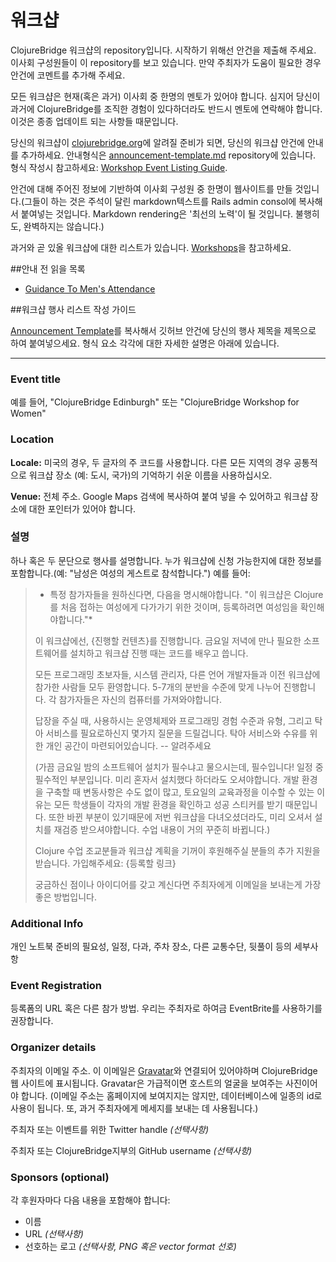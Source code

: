 # 워크샵

ClojureBridge 워크샵의 repository입니다. 시작하기 위해선 안건을 제출해 주세요. 이사회 구성원들이 이 repository를 보고 있습니다. 만약 주최자가 도움이 필요한 경우 안건에 코멘트를 추가해 주세요.

모든 워크샵은 현재(혹은 과거) 이사회 중 한명의 멘토가 있어야 합니다. 심지어 당신이 과거에 ClojureBridge를 조직한 경험이 있다하더라도 반드시 멘토에 연락해야 합니다. 이것은 종종 업데이트 되는 사항들 때문입니다.

당신의 워크샵이 [clojurebridge.org](http://clojurebridge.org)에 알려질 준비가 되면, 당신의 워크샵 안건에 안내를 추가하세요. 안내형식은 [announcement-template.md](https://github.com/ClojureBridge/Workshops/blob/master/announcement-template.md) repository에 있습니다. 형식 작성시 참고하세요: [Workshop Event Listing Guide](#workshop-event-listing-guide).

안건에 대해 주어진 정보에 기반하여 이사회 구성원 중 한명이 웹사이트를 만들 것입니다.(그들이 하는 것은 주석이 달린 markdown텍스트를 Rails admin consol에 복사해서 붙여넣는 것입니다. Markdown rendering은 '최선의 노력'이 될 것입니다. 불행히도, 완벽하지는 않습니다.)

과거와 곧 있올 워크샵에 대한 리스트가 있습니다. [Workshops](http://clojurebridge.github.io/community-docs/workshops.html)을 참고하세요.

##안내 전 읽을 목록

- [Guidance To Men's Attendance](https://github.com/ClojureBridge/organizing/blob/master/Guidance-to-Mens-Attendance.md)

##워크샵 행사 리스트 작성 가이드

[Announcement Template](announcement-template.md)를 복사해서 깃허브 안건에 당신의 행사 제목을 제목으로 하여 붙여넣으세요. 형식 요소 각각에 대한 자세한 설명은 아래에 있습니다.

---

### Event title

예를 들어, "ClojureBridge Edinburgh" 또는 "ClojureBridge Workshop for Women"

### Location

**Locale:** 미국의 경우, 두 글자의 주 코드를 사용합니다. 다른 모든 지역의 경우 공통적으로 워크샵 장소 (예: 도시, 국가)의 기억하기 쉬운 이름을 사용하십시오.

**Venue:** 전체 주소. Google Maps 검색에 복사하여 붙여 넣을 수 있어하고 워크샵 장소에 대한 포인터가 있어야 합니다.

### 설명 

하나 혹은 두 문단으로 행사를 설명합니다. 누가 워크샵에 신청 가능한지에 대한 정보를 포함합니다.(예: "남성은 여성의 게스트로 참석합니다.")
예를 들어:

> * 특정 참가자들을 원하신다면, 다음을 명시해야합니다. 
> "이 워크샵은 Clojure를 처음 접하는 여성에게 다가가기 위한 것이며, 등록하려면 여성임을 확인해야합니다."*
>
> 이 워크샵에선, {진행할 컨텐츠}를 진행합니다.
> 금요일 저녁에 만나 필요한 소프트웨어를 설치하고
> 워크샵 진행 때는 코드를 배우고 씁니다.
>
> 모든 프로그래밍 초보자들, 시스템 관리자, 다른 언어 개발자들과 이전 워크샵에 참가한 사람들 모두 환영합니다.
> 5-7개의 분반을 수준에 맞게 나누어 진행합니다.
> 각 참가자들은 자신의 컴퓨터를 가져와야합니다.
>
> 답장을 주실 때, 사용하시는 운영체제와 프로그래밍 경험 수준과 유형, 그리고 탁아 서비스를 필요로하신지 몇가지 질문을 드릴겁니다. 
> 탁아 서비스와 수유를 위한 개인 공간이 마련되어있습니다. -- 알려주세요
>
> (가끔 금요일 밤의 소프트웨어 설치가 필수냐고 물으시는데, 필수입니다!
> 일정 중 필수적인 부분입니다. 미리 혼자서 설치했다 하더라도 오셔야합니다. 
> 개발 환경을 구축할 때 변동사항은 수도 없이 많고,
> 토요일의 교육과정을 이수할 수 있는 이유는 모든 학생들이 각자의 개발 환경을 확인하고 성공 스티커를 받기 때문입니다.
> 또한 바뀐 부분이 있기때문에 저번 워크샵을 다녀오셨더라도, 미리 오셔서 설치를 재검증 받으셔야합니다.
> 수업 내용이 거의 꾸준히 바뀝니다.)
>
> Clojure 수업 조교분들과 워크샵 계획을 기꺼이 후원해주실 분들의 추가 지원을 받습니다.
> 가입해주세요: {등록할 링크}
>
> 궁금하신 점이나 아이디어를 갖고 계신다면 주최자에게 이메일을 보내는게 가장 좋은 방법입니다.

### Additional Info

개인 노트북 준비의 필요성, 일정, 다과, 주차 장소, 다른 교통수단, 뒷풀이 등의 세부사항

### Event Registration
등록폼의 URL 혹은 다른 참가 방법. 우리는 주최자로 하여금 EventBrite를 사용하기를 권장합니다.

### Organizer details

주최자의 이메일 주소. 이 이메일은 [Gravatar](https://gravatar.com/)와 연결되어 있어야하며 ClojureBridge 웹 사이트에 표시됩니다. Gravatar은 가급적이면 호스트의 얼굴을 보여주는 사진이어야 합니다. (이메일 주소는 홈페이지에 보여지지는 않지만, 데이터베이스에 일종의 id로 사용이 됩니다. 또, 과거 주최자에게 메세지를 보내는 데 사용됩니다.)

주최자 또는 이벤트를 위한 Twitter handle *(선택사항)*

주최자 또는 ClojureBridge지부의 GitHub username *(선택사항)*

### Sponsors (optional)

각 후원자마다 다음 내용을 포함해야 합니다:

- 이름
- URL *(선택사항)*
- 선호하는 로고 *(선택사항, PNG 혹은 vector format 선호)*

